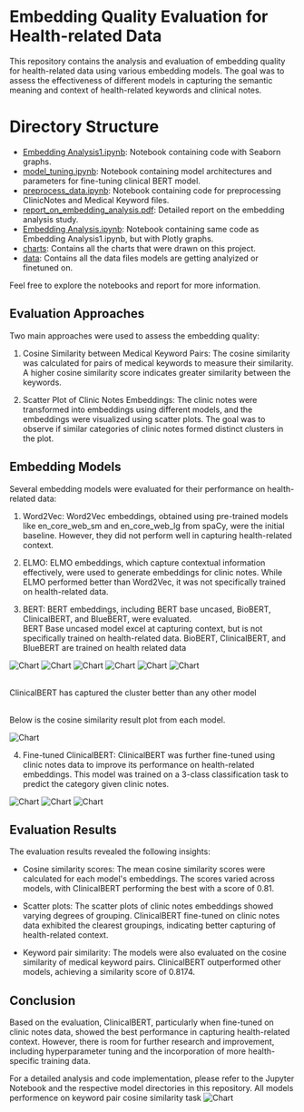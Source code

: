 
# Embedding Quality Evaluation for Health-related Data

This repository contains the analysis and evaluation of embedding quality for health-related data using various embedding models. The goal was to assess the effectiveness of different models in capturing the semantic meaning and context of health-related keywords and clinical notes.

# Directory Structure


- [Embedding Analysis1.ipynb](./Embedding%20Analysis1.ipynb): Notebook containing code with Seaborn graphs.
- [model_tuning.ipynb](./model_tuning.ipynb): Notebook containing model architectures and parameters for fine-tuning clinical BERT model.
- [preprocess_data.ipynb](./preprocess_data.ipynb): Notebook containing code for preprocessing ClinicNotes and Medical Keyword files.
- [report_on_embedding_analysis.pdf](./report_on_embedding_analysis.pdf): Detailed report on the embedding analysis study.
- [Embedding Analysis.ipynb](./Embedding%20Analysis.ipynb): Notebook containing same code as Embedding Analysis1.ipynb, but with Plotly graphs.
- [charts](./charts): Contains all the charts that were drawn on this project.
- [data](./data): Contains all the data files models are getting analyized or finetuned on.

Feel free to explore the notebooks and report for more information.


## Evaluation Approaches

Two main approaches were used to assess the embedding quality:

1. Cosine Similarity between Medical Keyword Pairs: The cosine similarity was calculated for pairs of medical keywords to measure their similarity. A higher cosine similarity score indicates greater similarity between the keywords.

2. Scatter Plot of Clinic Notes Embeddings: The clinic notes were transformed into embeddings using different models, and the embeddings were visualized using scatter plots. The goal was to observe if similar categories of clinic notes formed distinct clusters in the plot.

## Embedding Models

Several embedding models were evaluated for their performance on health-related data:

1. Word2Vec: Word2Vec embeddings, obtained using pre-trained models like en_core_web_sm and en_core_web_lg from spaCy, were the initial baseline. However, they did not perform well in capturing health-related context.

2. ELMO: ELMO embeddings, which capture contextual information effectively, were used to generate embeddings for clinic notes. While ELMO performed better than Word2Vec, it was not specifically trained on health-related data.

3. BERT: BERT embeddings, including BERT base uncased, BioBERT, ClinicalBERT, and BlueBERT, were evaluated. </br>
   BERT Base uncased model excel at capturing context, but is not specifically trained on health-related data. BioBERT, ClinicalBERT, and BlueBERT are trained on health related data

![Chart](charts/word2vec_96.png)
![Chart](charts/Elmo_1024.png)
![Chart](charts/BERT_768.png)
![Chart](charts/BioBERT_768.png)
![Chart](charts/ClinicalBERT_768.png)
![Chart](charts/BlueBERT_768.png)

</br>ClinicalBERT has captured the cluster better than any other model</br>

</br> Below is the cosine similarity result plot from each model.</br>

![Chart](charts/pretrained_model_comparion.png)

4. Fine-tuned ClinicalBERT: ClinicalBERT was further fine-tuned using clinic notes data to improve its performance on health-related embeddings. This model was trained on a 3-class classification task to predict the category given clinic notes.

![Chart](charts/keyword_pair_based_finetuned_model_768.png)
![Chart](charts/finetuned_model_on_clinical_notes_768.png)
![Chart](charts/Model_trained_on_clinical_notes_and_keyword_pair_both_768.png)


## Evaluation Results

The evaluation results revealed the following insights:

- Cosine similarity scores: The mean cosine similarity scores were calculated for each model's embeddings. The scores varied across models, with ClinicalBERT performing the best with a score of 0.81.

- Scatter plots: The scatter plots of clinic notes embeddings showed varying degrees of grouping. ClinicalBERT fine-tuned on clinic notes data exhibited the clearest groupings, indicating better capturing of health-related context.

- Keyword pair similarity: The models were also evaluated on the cosine similarity of medical keyword pairs. ClinicalBERT outperformed other models, achieving a similarity score of 0.8174.

## Conclusion

Based on the evaluation, ClinicalBERT, particularly when fine-tuned on clinic notes data, showed the best performance in capturing health-related context. However, there is room for further research and improvement, including hyperparameter tuning and the incorporation of more health-specific training data.

For a detailed analysis and code implementation, please refer to the Jupyter Notebook and the respective model directories in this repository.
All models performence on keyword pair cosine similarity task
![Chart](charts/tuned_model_comparion.png)
